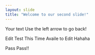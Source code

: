 ```yaml
---
layout: slide
title: "Welcome to our second slide!"
---
```

Your text
Use the left arrow to go back!

Edit
Test
This Time
Availe to Edit
Hahaha

Pass Pass!!
